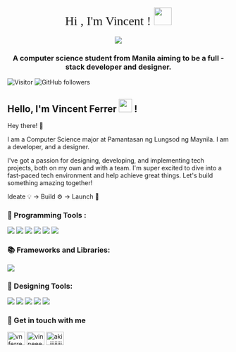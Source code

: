 <h1 align="center" style="font-family: Montserrat; font-weight: normal"> Hi , I'm Vincent ! <img src="https://media.tenor.com/-sL5lSwzQSkAAAAi/rolling-cute.gif" width="40px"> </h1>

<p align="center"> <img src="banner.gif"/> </p> 

<h3 align="center"> A computer science student from Manila aiming to be a full - stack developer and designer. </h3>


![Visitor](https://visitor-badge.laobi.icu/badge?page_id=vinnyy-ph.vinnyy-ph) ![GitHub followers](https://img.shields.io/github/followers/vinnyy-ph?style=social)       
<h2> Hello, I'm Vincent Ferrer <img src="https://media.giphy.com/media/hvRJCLFzcasrR4ia7z/giphy.gif" width="30px"> !</h2>

Hey there! 👋

I am a Computer Science major at Pamantasan ng Lungsod ng Maynila. I am a developer, and a designer.

I've got a passion for designing, developing, and implementing tech projects, both on my own and with a team. I'm super excited to dive into a fast-paced tech environment and help achieve great things. Let's build something amazing together!

Ideate 💡 → Build ⚙ → Launch 🚀

### 🔧 Programming Tools    :
![](https://img.shields.io/badge/Markup-HTML-informational?style=flat&logo=HTML5&logoColor=white&color=60A3D9) ![](https://img.shields.io/badge/Code-CSS-informational?style=flat&logo=CSS3&logoColor=white&color=60A3D9) ![](https://img.shields.io/badge/Code-Python-informational?style=flat&logo=Python&logoColor=white&color=60A3D9) ![](https://img.shields.io/badge/Code-C++-informational?style=flat&logo=cplusplus&logoColor=white&color=60A3D9) ![](https://img.shields.io/badge/Editor-Visual_Studio_Code-informational?style=flat&logo=visualstudiocode&logoColor=white&color=60A3D9) ![](https://img.shields.io/badge/Tracker-Git-informational?style=flat&logo=git&logoColor=white&color=60A3D9) 

### 📚 Frameworks and Libraries:
![](https://img.shields.io/badge/CSS_Framework-Boostrap-informational?style=flat&logo=bootstrap&logoColor=white&color=60A3D9) 

### 🎥 Designing Tools:
![](https://img.shields.io/badge/Graphic_Design-Photoshop-informational?style=flat&logo=adobephotoshop&logoColor=white&color=60A3D9) ![](https://img.shields.io/badge/Illustrations-Illustrator-informational?style=flat&logo=adobeillustrator&logoColor=white&color=60A3D9) ![](https://img.shields.io/badge/Graphic_Design-Figma-informational?style=flat&logo=figma&logoColor=white&color=60A3D9) ![](https://img.shields.io/badge/Video-After_Effects-informational?style=flat&logo=adobeaftereffects&logoColor=white&color=60A3D9) ![](https://img.shields.io/badge/Video-Premiere_Pro-informational?style=flat&logo=adobepremierepro&logoColor=white&color=60A3D9)

<h3 align="left">💬 Get in touch with me</h3>
<p align="left">
<a href="https://linkedin.com/in/vnferrer" target="blank"><img align="center" src="https://raw.githubusercontent.com/rahuldkjain/github-profile-readme-generator/master/src/images/icons/Social/linked-in-alt.svg" alt="vnferrer" height="30" width="40" /></a>
<a href="https://fb.com/vinneeeey" target="blank"><img align="center" src="https://raw.githubusercontent.com/rahuldkjain/github-profile-readme-generator/master/src/images/icons/Social/facebook.svg" alt="vinneeeey" height="30" width="40" /></a>
<a href="https://instagram.com/aki_iiiiiiiiiiii" target="blank"><img align="center" src="https://raw.githubusercontent.com/rahuldkjain/github-profile-readme-generator/master/src/images/icons/Social/instagram.svg" alt="aki_iiiiiiiiiiii" height="30" width="40" /></a>
</p>
